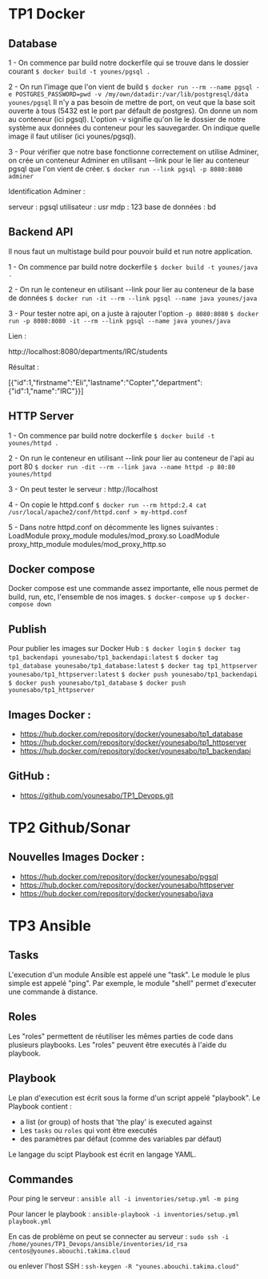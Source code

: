 # TP1 Docker

## Database

1 -  On commence par build notre dockerfile qui se trouve dans le dossier courant 
```$ docker build -t younes/pgsql .```

2 -  On run l'image que l'on vient de build
```$ docker run --rm --name pgsql -e POSTGRES_PASSWORD=pwd -v /my/own/datadir:/var/lib/postgresql/data younes/pgsql```
Il n'y a pas besoin de mettre de port, on veut que la base soit ouverte à tous (5432 est le port par défault de postgres).
On donne un nom au conteneur (ici pgsql).
L'option -v  signifie qu'on lie le dossier de notre système aux données du conteneur pour les sauvegarder.
On indique quelle image il faut utiliser (ici younes/pgsql).

3 - Pour vérifier que notre base fonctionne correctement on utilise Adminer, on crée un conteneur Adminer en utilisant --link pour le lier au conteneur pgsql que l'on vient de créer.
```$ docker run --link pgsql -p 8080:8080 adminer```

Identification Adminer :

serveur : pgsql
utilisateur : usr
mdp : 123
base de données : bd

## Backend API

Il nous faut un multistage build pour pouvoir build et run notre application.

1 - On commence par build notre dockerfile 
```$ docker build -t younes/java .```

2 - On run le conteneur en utilisant --link pour lier au conteneur de la base de données
```$ docker run -it --rm --link pgsql --name java younes/java```

3 - Pour tester notre api, on a juste à rajouter l'option ```-p 8080:8080```
```$ docker run -p 8080:8080 -it --rm --link pgsql --name java younes/java```

Lien :

http://localhost:8080/departments/IRC/students

Résultat : 

[{"id":1,"firstname":"Eli","lastname":"Copter","department":{"id":1,"name":"IRC"}}]

## HTTP Server

1 - On commence par build notre dockerfile
```$ docker build -t younes/httpd .```

2 - On run le conteneur en utilisant --link pour lier au conteneur de l'api au port 80
```$ docker run -dit --rm --link java --name httpd -p 80:80 younes/httpd```

3 - On peut tester le serveur : http://localhost

4 - On copie le httpd.conf
```$ docker run --rm httpd:2.4 cat /usr/local/apache2/conf/httpd.conf > my-httpd.conf```

5 - Dans notre httpd.conf on décommente les lignes suivantes :
    LoadModule proxy_module modules/mod_proxy.so
    LoadModule proxy_http_module modules/mod_proxy_http.so


## Docker compose

Docker compose est une commande assez importante, elle nous permet de build, run, etc, l'ensemble de nos images.
```$ docker-compose up```
```$ docker-compose down```

## Publish

Pour publier les images sur Docker Hub :
```$ docker login```
```$ docker tag tp1_backendapi younesabo/tp1_backendapi:latest```
```$ docker tag tp1_database younesabo/tp1_database:latest```
```$ docker tag tp1_httpserver younesabo/tp1_httpserver:latest```
```$ docker push younesabo/tp1_backendapi```
```$ docker push younesabo/tp1_database```
```$ docker push younesabo/tp1_httpserver```


## Images Docker :

* https://hub.docker.com/repository/docker/younesabo/tp1_database
* https://hub.docker.com/repository/docker/younesabo/tp1_httpserver
* https://hub.docker.com/repository/docker/younesabo/tp1_backendapi

## GitHub : 

* https://github.com/younesabo/TP1_Devops.git


# TP2 Github/Sonar




## Nouvelles Images Docker :

* https://hub.docker.com/repository/docker/younesabo/pgsql
* https://hub.docker.com/repository/docker/younesabo/httpserver
* https://hub.docker.com/repository/docker/younesabo/java









# TP3 Ansible


## Tasks

L'execution  d'un module Ansible est appelé une "task". Le module le plus simple est appelé "ping".
Par exemple, le module "shell" permet d'executer une commande à distance.

## Roles

Les "roles" permettent de réutiliser les mêmes parties de code dans plusieurs playbooks.
Les "roles" peuvent être executés à l'aide du playbook.

## Playbook

Le plan d'execution est écrit sous la forme d'un script appelé "playbook". 
Le Playbook contient : 
* a list (or group) of hosts that 'the play' is executed against
* Les `tasks` ou `roles` qui vont être executés
* des paramètres par défaut (comme des variables par défaut)

Le langage du scipt Playbook est écrit en langage YAML.

## Commandes

Pour ping le serveur :
```ansible all -i inventories/setup.yml -m ping```

Pour lancer le playbook :
```ansible-playbook -i inventories/setup.yml playbook.yml```

En cas de problème on peut se connecter au serveur :
```sudo ssh -i /home/younes/TP1_Devops/ansible/inventories/id_rsa centos@younes.abouchi.takima.cloud```

ou enlever l'host SSH :
```ssh-keygen -R "younes.abouchi.takima.cloud"```
